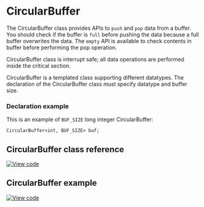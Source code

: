 # CircularBuffer

The CircularBuffer class provides APIs to `push` and `pop` data from a buffer. You should check if the buffer is `full` before pushing the data because a full buffer overwrites the data. The `empty` API is available to check contents in buffer before performing the pop operation.

CircularBuffer class is interrupt safe; all data operations are performed inside the critical section.

CircularBuffer is a templated class supporting different datatypes. The declaration of the CircularBuffer class must specify datatype and buffer size.

### Declaration example

This is an example of `BUF_SIZE` long integer CircularBuffer:

```
CircularBuffer<int, BUF_SIZE> buf;
```

## CircularBuffer class reference

[![View code](https://www.mbed.com/embed/?type=library)](https://os.mbed.com/docs/v5.11/mbed-os-api-doxy/classmbed_1_1_circular_buffer.html)

## CircularBuffer example

[![View code](https://www.mbed.com/embed/?url=https://os.mbed.com/teams/mbed_example/code/mbed-os-example-circular-buffer/)](https://os.mbed.com/teams/mbed_example/code/mbed-os-example-circular-buffer/file/6c43979d0645/main.cpp)
